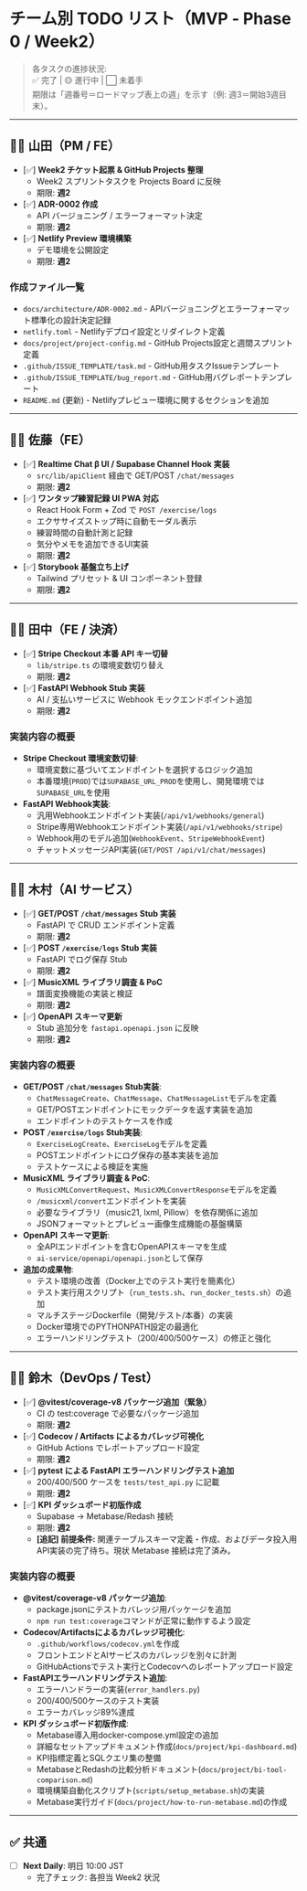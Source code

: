 # チーム別 TODO リスト（MVP ‑ Phase 0 / Week2）

> 各タスクの進捗状況:  
> ✅ 完了 | 🟡 進行中 | ⬜ 未着手  
> 期限は「週番号＝ロードマップ表上の週」を示す（例: 週3＝開始3週目末）。

---

## 🧑‍💻 山田（PM / FE）

- [✅] **Week2 チケット起票 & GitHub Projects 整理**  
  - Week2 スプリントタスクを Projects Board に反映  
  - 期限: **週2**
- [✅] **ADR-0002 作成**  
  - API バージョニング / エラーフォーマット決定  
  - 期限: **週2**
- [✅] **Netlify Preview 環境構築**  
  - デモ環境を公開設定  
  - 期限: **週2**

### 作成ファイル一覧
- `docs/architecture/ADR-0002.md` - APIバージョニングとエラーフォーマット標準化の設計決定記録
- `netlify.toml` - Netlifyデプロイ設定とリダイレクト定義
- `docs/project/project-config.md` - GitHub Projects設定と週間スプリント定義
- `.github/ISSUE_TEMPLATE/task.md` - GitHub用タスクIssueテンプレート
- `.github/ISSUE_TEMPLATE/bug_report.md` - GitHub用バグレポートテンプレート
- `README.md` (更新) - Netlifyプレビュー環境に関するセクションを追加

---

## 🧑‍💻 佐藤（FE）

- [✅] **Realtime Chat β UI / Supabase Channel Hook 実装**  
  - `src/lib/apiClient` 経由で GET/POST `/chat/messages`  
  - 期限: **週2**
- [✅] **ワンタップ練習記録 UI PWA 対応**  
  - React Hook Form + Zod で `POST /exercise/logs`  
  - エクササイズストップ時に自動モーダル表示
  - 練習時間の自動計測と記録
  - 気分やメモを追加できるUI実装
  - 期限: **週2**
- [✅] **Storybook 基盤立ち上げ**  
  - Tailwind プリセット & UI コンポーネント登録  
  - 期限: **週2**

---

## 🧑‍💻 田中（FE / 決済）

- [✅] **Stripe Checkout 本番 API キー切替**  
  - `lib/stripe.ts` の環境変数切り替え  
  - 期限: **週2**
- [✅] **FastAPI Webhook Stub 実装**  
  - AI / 支払いサービスに Webhook モックエンドポイント追加  
  - 期限: **週2**

### 実装内容の概要
- **Stripe Checkout 環境変数切替**:
  - 環境変数に基づいてエンドポイントを選択するロジック追加
  - 本番環境(`PROD`)では`SUPABASE_URL_PROD`を使用し、開発環境では`SUPABASE_URL`を使用
- **FastAPI Webhook実装**:
  - 汎用Webhookエンドポイント実装(`/api/v1/webhooks/general`)
  - Stripe専用Webhookエンドポイント実装(`/api/v1/webhooks/stripe`)
  - Webhook用のモデル追加(`WebhookEvent`、`StripeWebhookEvent`)
  - チャットメッセージAPI実装(`GET/POST /api/v1/chat/messages`)

---

## 🧑‍💻 木村（AI サービス）

- [✅] **GET/POST `/chat/messages` Stub 実装**  
  - FastAPI で CRUD エンドポイント定義  
  - 期限: **週2**
- [✅] **POST `/exercise/logs` Stub 実装**  
  - FastAPI でログ保存 Stub  
  - 期限: **週2**
- [✅] **MusicXML ライブラリ調査 & PoC**  
  - 譜面変換機能の実装と検証  
  - 期限: **週2**
- [✅] **OpenAPI スキーマ更新**  
  - Stub 追加分を `fastapi.openapi.json` に反映  
  - 期限: **週2**

### 実装内容の概要
- **GET/POST `/chat/messages` Stub実装**:
  - `ChatMessageCreate`、`ChatMessage`、`ChatMessageList`モデルを定義
  - GET/POSTエンドポイントにモックデータを返す実装を追加
  - エンドポイントのテストケースを作成
- **POST `/exercise/logs` Stub実装**:
  - `ExerciseLogCreate`、`ExerciseLog`モデルを定義
  - POSTエンドポイントにログ保存の基本実装を追加
  - テストケースによる検証を実施
- **MusicXML ライブラリ調査 & PoC**:
  - `MusicXMLConvertRequest`、`MusicXMLConvertResponse`モデルを定義
  - `/musicxml/convert`エンドポイントを実装
  - 必要なライブラリ（music21, lxml, Pillow）を依存関係に追加
  - JSONフォーマットとプレビュー画像生成機能の基盤構築
- **OpenAPI スキーマ更新**:
  - 全APIエンドポイントを含むOpenAPIスキーマを生成
  - `ai-service/openapi/openapi.json`として保存
- **追加の成果物**:
  - テスト環境の改善（Docker上でのテスト実行を簡素化）
  - テスト実行用スクリプト（`run_tests.sh`、`run_docker_tests.sh`）の追加
  - マルチステージDockerfile（開発/テスト/本番）の実装
  - Docker環境でのPYTHONPATH設定の最適化
  - エラーハンドリングテスト（200/400/500ケース）の修正と強化

---

## 🧑‍💻 鈴木（DevOps / Test）

- [✅] **@vitest/coverage-v8 パッケージ追加（緊急）**  
  - CI の test:coverage で必要なパッケージ追加  
  - 期限: **週2**
- [✅] **Codecov / Artifacts によるカバレッジ可視化**  
  - GitHub Actions でレポートアップロード設定  
  - 期限: **週2**
- [✅] **pytest による FastAPI エラーハンドリングテスト追加**  
  - 200/400/500 ケースを `tests/test_api.py` に記載  
  - 期限: **週2**
- [✅] **KPI ダッシュボード初版作成**  
  - Supabase → Metabase/Redash 接続
  - 期限: **週2**
  - **[追記] 前提条件:** 関連テーブルスキーマ定義・作成、およびデータ投入用API実装の完了待ち。現状 Metabase 接続は完了済み。

### 実装内容の概要
- **@vitest/coverage-v8 パッケージ追加**:
  - package.jsonにテストカバレッジ用パッケージを追加
  - `npm run test:coverage`コマンドが正常に動作するよう設定
- **Codecov/Artifactsによるカバレッジ可視化**:
  - `.github/workflows/codecov.yml`を作成
  - フロントエンドとAIサービスのカバレッジを別々に計測
  - GitHubActionsでテスト実行とCodecovへのレポートアップロード設定
- **FastAPIエラーハンドリングテスト追加**:
  - エラーハンドラーの実装(`error_handlers.py`)
  - 200/400/500ケースのテスト実装
  - エラーカバレッジ89%達成
- **KPI ダッシュボード初版作成**:
  - Metabase導入用docker-compose.yml設定の追加
  - 詳細なセットアップドキュメント作成(`docs/project/kpi-dashboard.md`)
  - KPI指標定義とSQLクエリ集の整備
  - MetabaseとRedashの比較分析ドキュメント(`docs/project/bi-tool-comparison.md`)
  - 環境構築自動化スクリプト(`scripts/setup_metabase.sh`)の実装
  - Metabase実行ガイド(`docs/project/how-to-run-metabase.md`)の作成

---

## ✅ 共通

- [ ] **Next Daily**: 明日 10:00 JST  
  - 完了チェック: 各担当 Week2 状況 